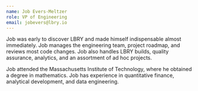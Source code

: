 ```yaml
---
name: Job Evers-Meltzer
role: VP of Engineering
email: jobevers@lbry.io
---
```


Job was early to discover LBRY and made himself indispensable almost immediately. Job manages the engineering team, project roadmap, and reviews most code changes. Job also handles LBRY builds, quality assurance, analytics, and an assortment of ad hoc projects.

Job attended the Massachusetts Institute of Technology, where he obtained a degree in mathematics. Job has experience in quantitative finance, analytical development, and data engineering.
